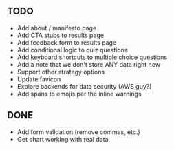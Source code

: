 ## TODO

- Add about / manifesto page
- Add CTA stubs to results page
- Add feedback form to results page
- Add conditional logic to quiz questions
- Add keyboard shortcuts to multiple choice questions
- Add a note that we don't store ANY data right now
- Support other strategy options
- Update favicon
- Explore backends for data security (AWS guy?)
- Add spans to emojis per the inline warnings

## DONE

- Add form validation (remove commas, etc.)
- Get chart working with real data
